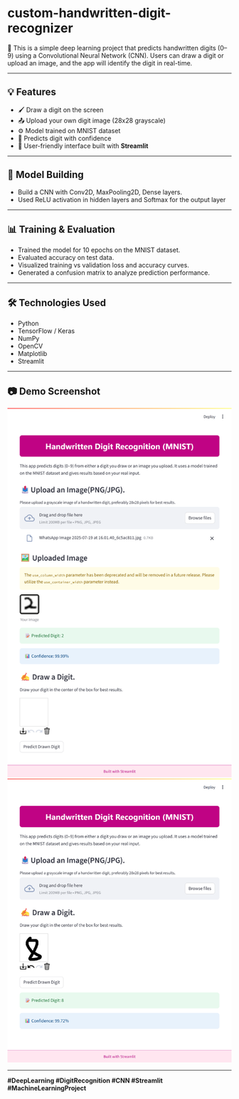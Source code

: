 # custom-handwritten-digit-recognizer
🚀 This is a simple deep learning project that predicts handwritten digits (0–9) using a Convolutional Neural Network (CNN). Users can draw a digit or upload an image, and the app will identify the digit in real-time.

---

## 💡 Features

- 🖌️ Draw a digit on the screen
- 📤 Upload your own digit image (28x28 grayscale)
- ⚙️ Model trained on MNIST dataset
- 🔮 Predicts digit with confidence
- 🎨 User-friendly interface built with **Streamlit**

---

## 🧠 Model Building
   - Build a CNN with Conv2D, MaxPooling2D, Dense layers.
   - Used ReLU activation in hidden layers and Softmax for the output layer

---  

## 📊 Training & Evaluation 
   - Trained the model for 10 epochs on the MNIST dataset.
   - Evaluated accuracy on test data.
   - Visualized training vs validation loss and accuracy curves.
   - Generated a confusion matrix to analyze prediction performance.

---  

## 🛠️ Technologies Used

- Python 
- TensorFlow / Keras
- NumPy
- OpenCV
- Matplotlib
- Streamlit

---

## 📷 Demo Screenshot

![App Screenshot 1](Upload.png)
![App Screenshot 2](Draw.png)

---

**#DeepLearning #DigitRecognition #CNN #Streamlit #MachineLearningProject**
